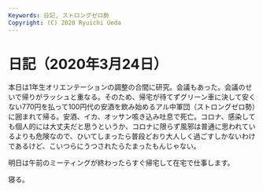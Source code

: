 ```yaml
---
Keywords: 日記, ストロングゼロ勢
Copyright: (C) 2020 Ryuichi Ueda
---
```


# 日記（2020年3月24日）

本日は1年生オリエンテーションの調整の合間に研究。会議もあった。会議のせいで帰りがラッシュと重なる。そのため、帰宅が待てずグリーン車に決して安くない770円を払って100円代の安酒を飲み始めるアル中軍団（ストロングゼロ勢）に囲まれて帰る。安酒、イカ、オッサン咳き込み吐息で死亡。コロナ、感染しても個人的には大丈夫だと思うというか、コロナに限らず風邪は普通に思われているよりも危険なので、ひいてしまったら普段どおり大人しく過ごすしかないわけであるけど、こいつらにうつされたらたまったもんじゃない。


明日は午前のミーティングが終わったらすぐ帰宅して在宅で仕事します。



寝る。

